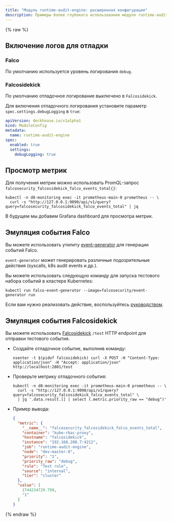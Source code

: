 ```yaml
---
title: "Модуль runtime-audit-engine: расширенная конфигурация"
description: Примеры более глубокого использования модуля runtime-audit-engine Deckhouse.
---
```


{% raw %}

## Включение логов для отладки

### Falco

По умолчанию используется уровень логирования `debug`.

### Falcosidekick

По умолчанию отладочное логирование выключено в `Falcosidekick`.

Для включения отладочного логирования установите параметр `spec.settings.debugLogging` в `true`:

```yaml
apiVersion: deckhouse.io/v1alpha1
kind: ModuleConfig
metadata:
  name: runtime-audit-engine
spec:
  enabled: true
  settings:
    debugLogging: true
```

## Просмотр метрик

Для получения метрик можно использовать PromQL-запрос `falcosecurity_falcosidekick_falco_events_total{}`:

```shell
kubectl -n d8-monitoring exec -it prometheus-main-0 prometheus -- \
  curl -s "http://127.0.0.1:9090/api/v1/query?query=falcosecurity_falcosidekick_falco_events_total" | jq
```

В будущем мы добавим Grafana dashboard для просмотра метрик.

## Эмуляция события Falco

Вы можете использовать утилиту [event-generator](https://github.com/falcosecurity/event-generator) для генерации событий Falco.

`event-generator` может генерировать различные подозрительные действия (syscalls, k8s audit events и др.).

Вы можете использовать следующую команду для запуска тестового набора событий в кластере Kubernetes:

```shell
kubectl run falco-event-generator --image=falcosecurity/event-generator run
```

Если вам нужно реализовать действие, воспользуйтесь [руководством](https://github.com/falcosecurity/event-generator/blob/main/events/README.md).

## Эмуляция события Falcosidekick

Вы можете использовать [Falcosidekick](https://github.com/falcosecurity/falcosidekick) `/test` HTTP endpoint для отправки тестового события.

- Создайте отладочное событие, выполнив команду:

  ```shell
  nsenter -t $(pidof falcosidekick) curl -X POST -H "Content-Type: application/json" -H "Accept: application/json" http://localhost:2801/test
  ```

- Проверьте метрику отладочного события:

  ```shell
  kubectl -n d8-monitoring exec -it prometheus-main-0 prometheus -- \
    curl -s "http://127.0.0.1:9090/api/v1/query?query=falcosecurity_falcosidekick_falco_events_total" \
    | jq '.data.result.[] | select (.metric.priority_raw == "debug")'
  ```

- Пример вывода:

  ```json
  {
    "metric": {
      "__name__": "falcosecurity_falcosidekick_falco_events_total",
      "container": "kube-rbac-proxy",
      "hostname": "falcosidekick",
      "instance": "192.168.208.7:4212",
      "job": "runtime-audit-engine",
      "node": "dev-master-0",
      "priority": "1",
      "priority_raw": "debug",
      "rule": "Test rule",
      "source": "internal",
      "tier": "cluster"
    },
    "value": [
      1744234729.799,
      "1"
    ]
  }
  ```

{% endraw %}
